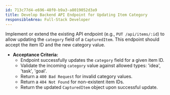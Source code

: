 ```yaml
---
id: 713c77d4-e696-48f0-b9a3-a8019052d3a9
title: Develop Backend API Endpoint for Updating Item Category
responsibleArea: Full-Stack Developer
---
```

Implement or extend the existing API endpoint (e.g., `PUT /api/items/:id`) to allow updating the `category` field of a `CapturedItem`. This endpoint should accept the item ID and the new category value.

*   **Acceptance Criteria:**
    *   Endpoint successfully updates the `category` field for a given item ID.
    *   Validate the incoming `category` value against allowed types: 'idea', 'task', 'goal'.
    *   Return a `400 Bad Request` for invalid category values.
    *   Return a `404 Not Found` for non-existent item IDs.
    *   Return the updated `CapturedItem` object upon successful update.
